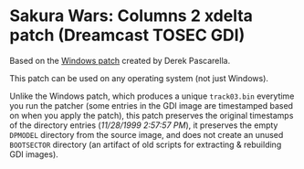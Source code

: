 Sakura Wars: Columns 2 xdelta patch (Dreamcast TOSEC GDI)
============================================

Based on the [Windows patch](https://github.com/DerekPascarella/SakuraWarsColumns2-EnglishPatchDreamcast) created by Derek Pascarella.

This patch can be used on any operating system (not just Windows).

Unlike the Windows patch, which produces a unique `track03.bin` everytime you run the patcher (some entries in the GDI image are timestamped based on when you apply the patch), this patch preserves the original timestamps of the directory entries (_11/28/1999 2:57:57 PM_), it preserves the empty `DPMODEL` directory from the source image, and does not create an unused `BOOTSECTOR` directory (an artifact of old scripts for extracting & rebuilding GDI images).

